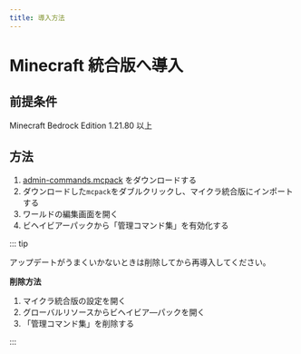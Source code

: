 ```yaml
---
title: 導入方法
---
```


# Minecraft 統合版へ導入

## 前提条件

Minecraft Bedrock Edition 1.21.80 以上

## 方法

1. <a href="/admin-commands.mcpack" download>admin-commands.mcpack</a> をダウンロードする
1. ダウンロードした`mcpack`をダブルクリックし、マイクラ統合版にインポートする
1. ワールドの編集画面を開く
1. ビヘイビアーパックから「管理コマンド集」を有効化する

::: tip

アップデートがうまくいかないときは削除してから再導入してください。

**削除方法**

1. マイクラ統合版の設定を開く
1. グローバルリソースからビヘイビア―パックを開く
1. 「管理コマンド集」を削除する

:::
